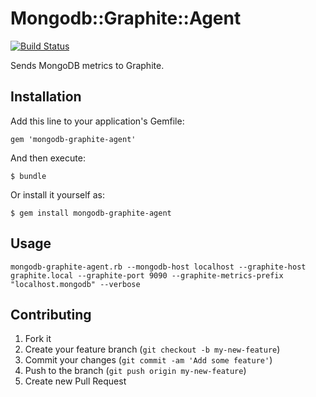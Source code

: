 # Mongodb::Graphite::Agent

[![Build Status](https://travis-ci.org/emmekappa/mongodb-graphite-agent.png)](https://travis-ci.org/emmekappa/mongodb-graphite-agent)

Sends MongoDB metrics to Graphite.

## Installation

Add this line to your application's Gemfile:

    gem 'mongodb-graphite-agent'

And then execute:

    $ bundle

Or install it yourself as:

    $ gem install mongodb-graphite-agent

## Usage

    mongodb-graphite-agent.rb --mongodb-host localhost --graphite-host graphite.local --graphite-port 9090 --graphite-metrics-prefix "localhost.mongodb" --verbose

## Contributing

1. Fork it
2. Create your feature branch (`git checkout -b my-new-feature`)
3. Commit your changes (`git commit -am 'Add some feature'`)
4. Push to the branch (`git push origin my-new-feature`)
5. Create new Pull Request
